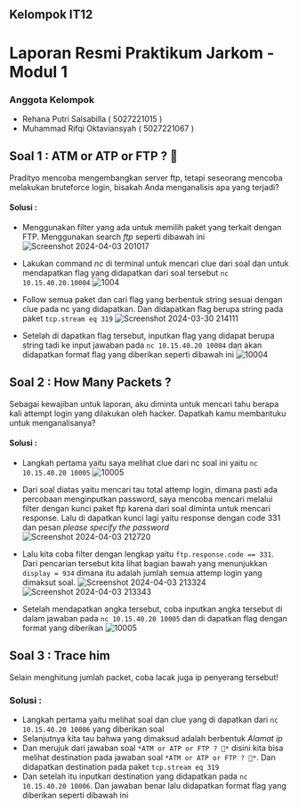 ## Kelompok IT12

# Laporan Resmi Praktikum Jarkom - Modul 1

### Anggota Kelompok
- Rehana Putri Salsabilla ( 5027221015 )
- Muhammad Rifqi Oktaviansyah ( 5027221067 )

## Soal 1 : ATM or ATP or FTP ? 🤔
Pradityo mencoba mengembangkan server ftp, tetapi seseorang mencoba melakukan bruteforce login, bisakah Anda menganalisis apa yang terjadi?

#### Solusi : 
- Menggunakan filter yang ada untuk memilih paket yang terkait dengan FTP.
  Menggunakan search *ftp* seperti dibawah ini
  ![Screenshot 2024-04-03 201017](https://github.com/rehanasalsabilla/Jarkom-Modul-1-IT12-2024/assets/136863633/a63b1119-6ddb-4949-9ba5-fc9188dbcc9f)

- Lakukan command *nc* di terminal untuk mencari clue dari soal dan untuk mendapatkan flag yang didapatkan dari soal tersebut `nc 10.15.40.20.10004`
  ![1004](https://github.com/rehanasalsabilla/Jarkom-Modul-1-IT12-2024/assets/136863633/ae26f6f6-4208-4a02-8bb6-a03850059b17)

- Follow semua paket dan cari flag yang berbentuk string sesuai dengan clue pada nc yang didapatkan. Dan didapatkan flag berupa string pada paket `tcp.stream eq 319`
  ![Screenshot 2024-03-30 214111](https://github.com/rehanasalsabilla/Jarkom-Modul-1-IT12-2024/assets/136863633/6ac00bf0-5f6e-493c-a52a-0004c883ccd7)

- Setelah di dapatkan flag tersebut, inputkan flag yang didapat berupa string tadi ke input jawaban pada `nc 10.15.40.20 10004`
dan akan didapatkan format flag yang diberikan seperti dibawah ini 
  ![10004](https://github.com/rehanasalsabilla/Jarkom-Modul-1-IT12-2024/assets/136863633/c63fa782-3bb0-4e48-990f-940936105f2c)

## Soal 2 : How Many Packets ?
Sebagai kewajiban untuk laporan, aku diminta untuk mencari tahu berapa kali attempt login yang dilakukan oleh hacker. Dapatkah kamu membantuku untuk menganalisanya?

#### Solusi : 
- Langkah pertama yaitu saya melihat clue dari nc soal ini yaitu `nc 10.15.40.20 10005`
  ![10005](https://github.com/rehanasalsabilla/Jarkom-Modul-1-IT12-2024/assets/136863633/8c70cfca-f073-42ec-aecb-11dd80a3cd3a)
  
- Dari soal diatas yaitu mencari tau total attemp login, dimana pasti ada percobaan menginputkan password, saya mencoba mencari melalui filter dengan kunci paket ftp karena dari soal diminta untuk mencari response. Lalu di dapatkan kunci lagi yaitu response dengan code 331 dan pesan *please specify the password*
  ![Screenshot 2024-04-03 212720](https://github.com/rehanasalsabilla/Jarkom-Modul-1-IT12-2024/assets/136863633/b5297cd6-a524-4b1c-8d36-07bc941111d9)

- Lalu kita coba filter dengan lengkap yaitu `ftp.response.code == 331`. Dari pencarian tersebut kita lihat bagian bawah yang menunjukkan `display = 934` dimana itu adalah jumlah semua attemp login yang dimaksut soal.
  ![Screenshot 2024-04-03 213324](https://github.com/rehanasalsabilla/Jarkom-Modul-1-IT12-2024/assets/136863633/7fb9102b-b450-48f8-a617-123ecfc663b1)
  ![Screenshot 2024-04-03 213343](https://github.com/rehanasalsabilla/Jarkom-Modul-1-IT12-2024/assets/136863633/ed5d987a-54a7-4a3f-a868-33c52a991e8b)
  
- Setelah mendapatkan angka tersebut, coba inputkan angka tersebut di dalam jawaban pada `nc 10.15.40.20 10005` dan di dapatkan flag dengan format yang diberikan
  ![10005](https://github.com/rehanasalsabilla/Jarkom-Modul-1-IT12-2024/assets/136863633/5c9641b3-7e40-43f4-ab08-70de73b0b94f)

## Soal 3 : Trace him 
Selain menghitung jumlah packet, coba lacak juga ip penyerang tersebut!

### Solusi : 
- Langkah pertama yaitu melihat soal dan clue yang di dapatkan dari `nc 10.15.40.20 10006` yang diberikan soal
- Selanjutnya kita tau bahwa yang dimaksud adalah berbentuk *Alamat ip*
- Dan merujuk dari jawaban soal `*ATM or ATP or FTP ? 🤔*` disini kita bisa melihat destination pada jawaban soal `*ATM or ATP or FTP ? 🤔*`. Dan didapatkan destination pada paket `tcp.stream eq 319`
- Dan setelah itu inputkan destination yang didapatkan pada `nc 10.15.40.20 10006`. Dan jawaban benar lalu didapatkan format flag yang diberikan seperti dibawah ini
  
  
